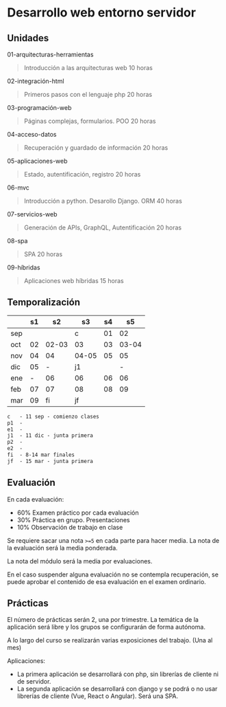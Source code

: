# Desarrollo web entorno servidor

## Unidades

01-arquitecturas-herramientas

> Introducción a las arquitecturas web
> 10 horas

02-integración-html

> Primeros pasos con el lenguaje php
> 20 horas

03-programación-web

> Páginas complejas, formularios. POO
> 20 horas

04-acceso-datos

> Recuperación y guardado de información
> 20 horas

05-aplicaciones-web

> Estado, autentificación, registro
> 20 horas

06-mvc

> Introducción a python. Desarollo Django. ORM
> 40 horas

07-servicios-web

> Generación de APIs, GraphQL, Autentificación
> 20 horas

08-spa

> SPA
> 20 horas

09-híbridas

> Aplicaciones web híbridas
> 15 horas

## Temporalización

|     	| s1 	| s2 	| s3 	| s4 	| s5 	|
|-----	|----	|----	|----	|----	|----	|
| sep 	|    	|    	| c  	| 01 	| 02	|
| oct 	| 02 	| 02-03	| 03   	| 03    | 03-04 |
| nov 	| 04    | 04   	| 04-05 | 05 	| 05  	|
| dic 	| 05 	|   -	| j1  	| 	    |   -	|
| ene 	|  -  	| 06   	| 06   	| 06   	| 06   	|
| feb 	| 07   	| 07   	| 08   	| 08   	| 09   	|
| mar 	| 09   	| fi  	| jf 	|    	|    	|

```txt
c   - 11 sep - comienzo clases
p1  - 
e1  - 
j1  - 11 dic - junta primera
p2  - 
e2  - 
fi  - 8-14 mar finales
jf  - 15 mar - junta primera
```

## Evaluación

En cada evaluación:

- 60% Examen práctico por cada evaluación 
- 30% Práctica en grupo. Presentaciones
- 10% Observación de trabajo en clase

Se requiere sacar una nota ```>=5``` en cada parte para hacer media. La nota de la evaluación será la media ponderada.

La nota del módulo será la media por evaluaciones.

En el caso suspender alguna evaluación no se contempla recuperación, se puede aprobar el contenido de esa evaluación en el examen ordinario.


## Prácticas

El número de prácticas serán 2, una por trimestre. La temática de la aplicación será libre y los grupos se configurarán de forma autónoma.

A lo largo del curso se realizarán varias exposiciones del trabajo. (Una al mes)

Aplicaciones: 
- La primera aplicación se desarrollará con php, sin librerías de cliente ni de servidor.
- La segunda aplicación se desarrollará con django y se podrá o no usar librerías de cliente (Vue, React o Angular). Será una SPA.